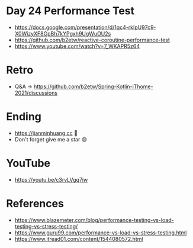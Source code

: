 # Day 24 Performance Test
* https://docs.google.com/presentation/d/1qc4-rkIpU97c9-X0WizyXF8GpBh7kYPgxh9UgWuOU2s
* https://github.com/b2etw/reactive-coroutine-performance-test
* https://www.youtube.com/watch?v=7_WKAPR5z64

# Retro
* Q&A -> https://github.com/b2etw/Spring-Kotlin-iThome-2021/discussions

# Ending
* https://jianminhuang.cc 🌈
* Don't forget give me a star 😄

# YouTube
* https://youtu.be/c3rvLVgq7iw

# References
* https://www.blazemeter.com/blog/performance-testing-vs-load-testing-vs-stress-testing/
* https://www.guru99.com/performance-vs-load-vs-stress-testing.html
* https://www.itread01.com/content/1544080572.html
